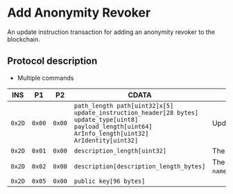 # Add Anonymity Revoker

An update instruction transaction for adding an anonymity revoker to the blockchain.

## Protocol description

* Multiple commands

INS | P1 | P2 | CDATA | Comment |
|--------|--------|--------|--------------------------------------------------------------------------------------------------------------|-------------------------------------------------------------------------------------------------------------------------------------------------------------------------------------------------|
| `0x2D` | `0x00` | `0x00` | `path_length path[uint32]x[5] update_instruction_header[28 bytes] update_type[uint8] payload_length[uint64] ArInfo_length[uint32] ArIdentity[uint32] ` | Update type must be 12.                                                                                                                                                                          |
| `0x2D` | `0x01` | `0x00` | `description_length[uint32]`                                                                                     | The length of the incoming description structure.                                                                          |
| `0x2D` | `0x02` | `0x00` | `description[description_length_bytes]`                                                                              | The description bytes (could be split into `name_length[uint32]`,`name`,`url_length[uint32]`,`url`,`description_length[uint32]`,`description`)                                                                                                                                                             |
| `0x2D` | `0x05` | `0x00` | `public key[96 bytes]`                                                                               |                                                                                                                                                                                                 |
